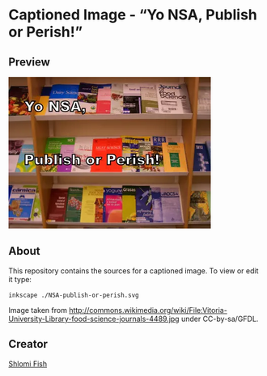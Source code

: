 # Captioned Image - “Yo NSA, Publish or Perish!”

## Preview

![Captioned image](./NSA-publish-or-perish.svg.webp)

## About

This repository contains the sources for a captioned image. To view or
edit it type:

    inkscape ./NSA-publish-or-perish.svg

Image taken from http://commons.wikimedia.org/wiki/File:Vitoria-University-Library-food-science-journals-4489.jpg
under CC-by-sa/GFDL.

## Creator

[Shlomi Fish](http://www.shlomifish.org/)
